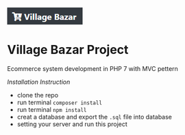 ![Village Bazar](README/Screenshot.png) <br/>
# Village Bazar Project #
Ecommerce system development in PHP 7 with MVC pettern
 
 *Installation Instruction*
  - clone the repo
  - run terminal `composer install`
  - run terminal `npm install`
  - creat a database and export the `.sql` file into database
  - setting your server and run this project